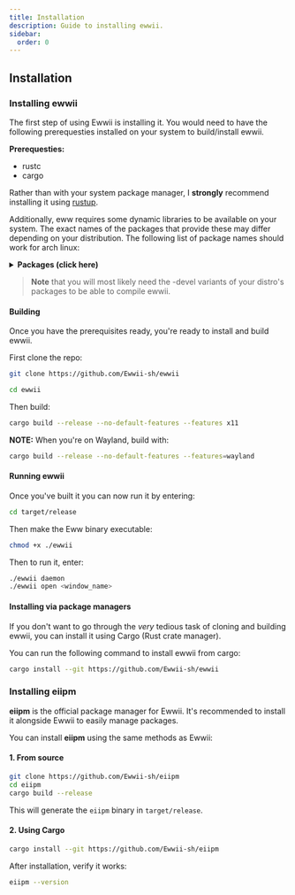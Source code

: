 ```yaml
---
title: Installation
description: Guide to installing ewwii.
sidebar:
  order: 0
---
```


## Installation

### Installing ewwii

The first step of using Ewwii is installing it. You would need to have the following prerequesties installed on your system to build/install ewwii.

**Prerequesties:**

- rustc
- cargo

Rather than with your system package manager,
I **strongly** recommend installing it using [rustup](https://rustup.rs/).

Additionally, eww requires some dynamic libraries to be available on your system.
The exact names of the packages that provide these may differ depending on your distribution.
The following list of package names should work for arch linux:

<details>
<summary><strong>Packages (click here)</strong></summary>

- gtk3 (libgdk-3, libgtk-3)
- gtk-layer-shell (only on Wayland)
- pango (libpango)
- gdk-pixbuf2 (libgdk_pixbuf-2)
- libdbusmenu-gtk3
- cairo (libcairo, libcairo-gobject)
- glib2 (libgio, libglib-2, libgobject-2)
- gcc-libs (libgcc)
- glibc

</details>

> **Note** that you will most likely need the -devel variants of your distro's packages to be able to compile ewwii.

#### Building

Once you have the prerequisites ready, you're ready to install and build ewwii.

First clone the repo:

```bash
git clone https://github.com/Ewwii-sh/ewwii
```

```bash
cd ewwii
```

Then build:

```bash
cargo build --release --no-default-features --features x11
```

**NOTE:**
When you're on Wayland, build with:

```bash
cargo build --release --no-default-features --features=wayland
```

#### Running ewwii

Once you've built it you can now run it by entering:

```bash
cd target/release
```

Then make the Eww binary executable:

```bash
chmod +x ./ewwii
```

Then to run it, enter:

```bash
./ewwii daemon
./ewwii open <window_name>
```

#### Installing via package managers

If you don't want to go through the _very_ tedious task of cloning and building ewwii, you can install it using Cargo (Rust crate manager).

You can run the following command to install ewwii from cargo:

```bash
cargo install --git https://github.com/Ewwii-sh/ewwii
```

### Installing eiipm

**eiipm** is the official package manager for Ewwii. It's recommended to install it alongside Ewwii to easily manage packages.

You can install **eiipm** using the same methods as Ewwii:

#### 1. From source

```bash
git clone https://github.com/Ewwii-sh/eiipm
cd eiipm
cargo build --release
```

This will generate the `eiipm` binary in `target/release`.

#### 2. Using Cargo

```bash
cargo install --git https://github.com/Ewwii-sh/eiipm
```

After installation, verify it works:

```bash
eiipm --version
```
